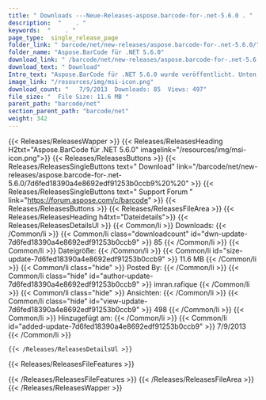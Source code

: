 ```yaml
---
title: " Downloads ---Neue-Releases-aspose.barcode-for-.net-5.6.0 . "
description:  "    . " 
keywords:  "    . " 
page_type:  single_release_page
folder_link: " barcode/net/new-releases/aspose.barcode-for-.net-5.6.0/"
folder_name: "Aspose.BarCode für .NET 5.6.0"
download_link: " /barcode/net/new-releases/aspose.barcode-for-.net-5.6.0/7d6fed18390a4e8692edf91253b0ccb9"
download_text: " Download"
Intro_text: "Aspose.BarCode für .NET 5.6.0 wurde veröffentlicht. Unten ist die Liste der Fehlerbehebungen ..."
image_link: "/resources/img/msi-icon.png"
download_count: "   7/9/2013  Downloads: 85  Views: 497"
file_size: "  File Size: 11.6 MB "
parent_path: "barcode/net"
section_parent_path: "barcode/net"
weight: 342
---
```


{{< Releases/ReleasesWapper >}}
  {{< Releases/ReleasesHeading H2txt="Aspose.BarCode für .NET 5.6.0" imagelink="/resources/img/msi-icon.png">}}
  {{< Releases/ReleasesButtons >}}
    {{< Releases/ReleasesSingleButtons text=" Download" link="/barcode/net/new-releases/aspose.barcode-for-.net-5.6.0/7d6fed18390a4e8692edf91253b0ccb9%20%20" >}}
    {{< Releases/ReleasesSingleButtons text=" Support Forum " link="https://forum.aspose.com/c/barcode" >}}
  {{< Releases/ReleasesButtons >}}
  {{< Releases/ReleasesFileArea >}}
    {{< Releases/ReleasesHeading h4txt="Dateidetails">}}
    {{< Releases/ReleasesDetailsUl >}}
            {{< Common/li >}} Downloads: {{< /Common/li >}}
      {{< Common/li class="downloadcount" id="dwn-update-7d6fed18390a4e8692edf91253b0ccb9" >}} 85 {{< /Common/li >}}
      {{< Common/li >}} Dateigröße: {{< /Common/li >}}
      {{< Common/li id="size-update-7d6fed18390a4e8692edf91253b0ccb9" >}} 11.6 MB {{< /Common/li >}} 
      {{< Common/li  class="hide" >}} Posted By: {{< /Common/li >}} 
      {{< Common/li class="hide" id="author-update-7d6fed18390a4e8692edf91253b0ccb9" >}} imran.rafique {{< /Common/li >}}
      {{< Common/li class="hide" >}} Ansichten: {{< /Common/li >}}
      {{< Common/li class="hide" id="view-update-7d6fed18390a4e8692edf91253b0ccb9" >}} 498 {{< /Common/li >}}
      {{< Common/li >}} Hinzugefügt am: {{< /Common/li >}}
      {{< Common/li id="added-update-7d6fed18390a4e8692edf91253b0ccb9" >}} 7/9/2013 {{< /Common/li >}} 

    {{< /Releases/ReleasesDetailsUl >}}

  {{< Releases/ReleasesFileFeatures >}}
      
  {{< /Releases/ReleasesFileFeatures >}}
 {{< /Releases/ReleasesFileArea >}}
{{< /Releases/ReleasesWapper >}}



